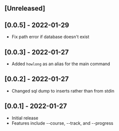 ## [Unreleased]

## [0.0.5] - 2022-01-29

- Fix path error if database doesn't exist

## [0.0.3] - 2022-01-27

- Added `howlong` as an alias for the main command

## [0.0.2] - 2022-01-27

- Changed sql dump to inserts rather than from stdin

## [0.0.1] - 2022-01-27

- Initial release
- Features include --course, --track, and --progress
